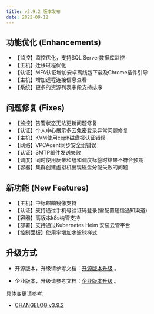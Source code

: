 ```yaml
---
title: v3.9.2 版本发布
date: 2022-09-12
---
```



## 功能优化 (Enhancements)

- 【监控】监控优化，支持SQL Server数据库监控
- 【主机】迁移过程优化
- 【认证】MFA认证增加安卓离线包下载及Chrome插件引导
- 【主机】增加远程连接信息查看
- 【系统】更多的资源列表字段支持排序

## 问题修复 (Fixes)
- 【监控】告警状态无法更新问题修复
- 【认证】个人中心展示多云免密登录异常问题修复
- 【主机】KVM使用ceph磁盘报认证错误
- 【网络】VPCAgent同步安全组错误
- 【认证】SMTP邮件发送失败
- 【调度】同时使用反亲和组和调度标签时结果不符合预期
- 【容器】集群创建虚拟机出现磁盘分配失败的问题

## 新功能 (New Features)

- 【主机】中标麒麟镜像支持
- 【认证】支持通过手机号验证码登录(需配置短信通知渠道)
- 【容器】高版本k8s纳管支持
- 【部署】支持通过Kubernetes Helm 安装云管平台
- 【控制面板】使用率增加水波球样式

## 升级方式

- 开源版本，升级请参考文档：[开源版本升级](https://www.cloudpods.org/zh/docs/setup/upgrade/) 。

- 企业版本，升级请参考文档：[企业版本升级](https://docs.yunion.cn/zh/docs/quick/upgrade/) 。

具体变更请参考:

- [CHANGELOG v3.9.2](https://www.cloudpods.org/zh/docs/development/changelog/release-3.9/3-9-2/)

